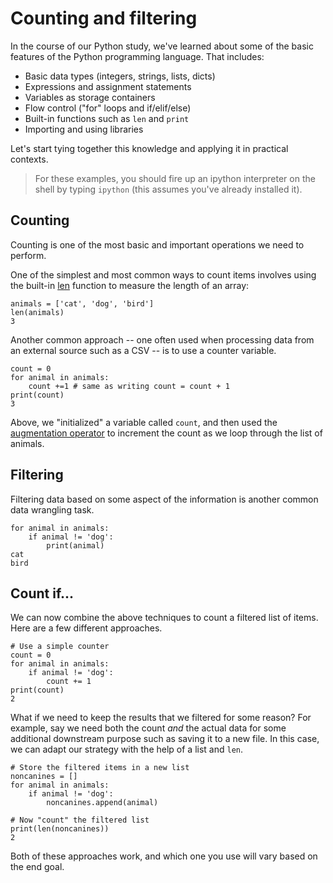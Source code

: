 # Counting and filtering

In the course of our Python study, we've learned about some of the basic features of the Python programming language. That includes:

  * Basic data types (integers, strings, lists, dicts)
  * Expressions and assignment statements
  * Variables as storage containers
  * Flow control ("for" loops and if/elif/else)
  * Built-in functions such as `len` and `print`
  * Importing and using libraries

Let's start tying together this knowledge and applying it in practical contexts.

> For these examples, you should fire up an ipython interpreter on the shell by typing `ipython` (this assumes you've already installed it).

## Counting

Counting is one of the most basic and important operations we need to perform.

One of the simplest and most common ways to count items involves using the built-in [len](https://docs.python.org/3.5/library/functions.html#len) function to measure the length of an array:

```
animals = ['cat', 'dog', 'bird']
len(animals)
3
```

Another common approach -- one often used when processing data from an external source such as a CSV -- is to use a counter variable. 

```
count = 0
for animal in animals:
	count +=1 # same as writing count = count + 1
print(count)
3
```

Above, we "initialized" a variable called `count`, and then used the [augmentation operator](https://docs.python.org/3.8/reference/simple_stmts.html#augmented-assignment-statements) to increment the count as we loop through the list of animals.

## Filtering

Filtering data based on some aspect of the information is another common data wrangling task.

```
for animal in animals:
    if animal != 'dog':
        print(animal)
cat
bird      
```

## Count if...

We can now combine the above techniques to count a filtered list of items. Here are a few different approaches.

```
# Use a simple counter
count = 0
for animal in animals:
    if animal != 'dog':
        count += 1
print(count)
2
```

What if we need to keep the results that we filtered for some reason? For example, say we need both the count *and* the actual data for some additional downstream purpose such as saving it to a new file. In this case, we can adapt our strategy with the help of a list and `len`.


```
# Store the filtered items in a new list
noncanines = []
for animal in animals:
    if animal != 'dog':
        noncanines.append(animal)
        
# Now "count" the filtered list
print(len(noncanines))
2
```

Both of these approaches work, and which one you use will vary based on the end goal.
